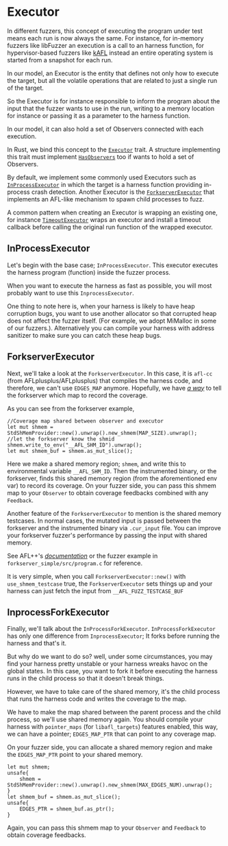 # Executor

In different fuzzers, this concept of executing the program under test means each run is now always the same.
For instance, for in-memory fuzzers like libFuzzer an execution is a call to an harness function, for hypervisor-based fuzzers like [kAFL](https://github.com/IntelLabs/kAFL) instead an entire operating system is started from a snapshot for each run.

In our model, an Executor is the entity that defines not only how to execute the target, but all the volatile operations that are related to just a single run of the target.

So the Executor is for instance responsible to inform the program about the input that the fuzzer wants to use in the run, writing to a memory location for instance or passing it as a parameter to the harness function.

In our model, it can also hold a set of Observers connected with each execution.

In Rust, we bind this concept to the [`Executor`](https://docs.rs/libafl/0/libafl/executors/trait.Executor.html) trait. A structure implementing this trait must implement [`HasObservers`](https://docs.rs/libafl/0/libafl/executors/trait.HasObservers.html) too if wants to hold a set of Observers.

By default, we implement some commonly used Executors such as [`InProcessExecutor`](https://docs.rs/libafl/0/libafl/executors/inprocess/struct.InProcessExecutor.html) in which the target is a harness function providing in-process crash detection. Another Executor is the [`ForkserverExecutor`](https://docs.rs/libafl/0/libafl/executors/forkserver/struct.ForkserverExecutor.html) that implements an AFL-like mechanism to spawn child processes to fuzz.

A common pattern when creating an Executor is wrapping an existing one, for instance [`TimeoutExecutor`](https://docs.rs/libafl/0.6.1/libafl/executors/timeout/struct.TimeoutExecutor.html) wraps an executor and install a timeout callback before calling the original run function of the wrapped executor.

## InProcessExecutor
Let's begin with the base case; `InProcessExecutor`.
This executor executes the harness program (function) inside the fuzzer process.

When you want to execute the harness as fast as possible, you will most probably want to use this `InprocessExecutor`.

 One thing to note here is, when your harness is likely to have heap corruption bugs, you want to use another allocator so that corrupted heap does not affect the fuzzer itself. (For example, we adopt MiMalloc in some of our fuzzers.). Alternatively you can compile your harness with address sanitizer to make sure you can catch these heap bugs.

## ForkserverExecutor
Next, we'll take a look at the `ForkserverExecutor`. In this case, it is `afl-cc` (from AFLplusplus/AFLplusplus) that compiles the harness code, and therefore, we can't use `EDGES_MAP` anymore. Hopefully, we have [_a way_](https://github.com/AFLplusplus/AFLplusplus/blob/2e15661f184c77ac1fbb6f868c894e946cbb7f17/instrumentation/afl-compiler-rt.o.c#L270) to tell the forkserver which map to record the coverage.

As you can see from the forkserver example,

```rust,ignore
//Coverage map shared between observer and executor
let mut shmem = StdShMemProvider::new().unwrap().new_shmem(MAP_SIZE).unwrap();
//let the forkserver know the shmid
shmem.write_to_env("__AFL_SHM_ID").unwrap();
let mut shmem_buf = shmem.as_mut_slice();
```

Here we make a shared memory region; `shmem`, and write this to environmental variable `__AFL_SHM_ID`. Then the instrumented binary, or the forkserver, finds this shared memory region (from the aforementioned env var) to record its coverage. On your fuzzer side, you can pass this shmem map to your `Observer` to obtain coverage feedbacks combined with any `Feedback`.

Another feature of the `ForkserverExecutor` to mention is the shared memory testcases. In normal cases, the mutated input is passed between the forkserver and the instrumented binary via `.cur_input` file. You can improve your forkserver fuzzer's performance by passing the input with shared memory.

See AFL++'s [_documentation_](https://github.com/AFLplusplus/AFLplusplus/blob/stable/instrumentation/README.persistent_mode.md#5-shared-memory-fuzzing) or the fuzzer example in `forkserver_simple/src/program.c` for reference.

It is very simple, when you call `ForkserverExecutor::new()` with `use_shmem_testcase` true, the `ForkserverExecutor` sets things up and your harness can just fetch the input from `__AFL_FUZZ_TESTCASE_BUF`

## InprocessForkExecutor

Finally, we'll talk about the `InProcessForkExecutor`.
`InProcessForkExecutor` has only one difference from `InprocessExecutor`; It forks before running the harness and that's it.

But why do we want to do so? well, under some circumstances, you may find your harness pretty unstable or your harness wreaks havoc on the global states. In this case, you want to fork it before executing the harness runs in the child process so that it doesn't break things.

However, we have to take care of the shared memory, it's the child process that runs the harness code and writes the coverage to the map.

We have to make the map shared between the parent process and the child process, so we'll use shared memory again. You should compile your harness with `pointer_maps` (for `libafl_targets`) features enabled, this way, we can have a pointer; `EDGES_MAP_PTR` that can point to any coverage map.

On your fuzzer side, you can allocate a shared memory region and make the `EDGES_MAP_PTR` point to your shared memory.

```rust,ignore
let mut shmem;
unsafe{
    shmem = StdShMemProvider::new().unwrap().new_shmem(MAX_EDGES_NUM).unwrap();
}
let shmem_buf = shmem.as_mut_slice();
unsafe{
    EDGES_PTR = shmem_buf.as_ptr();
}
```

Again, you can pass this shmem map to your `Observer` and `Feedback` to obtain coverage feedbacks.

